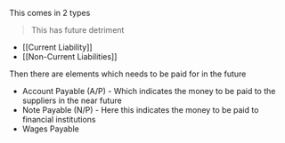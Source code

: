 This comes in 2 types

> This has future detriment

- [[Current Liability]]
- [[Non-Current Liabilities]]

Then there are elements which needs to be paid for in the future
- Account Payable (A/P) - Which indicates the money to be paid to the suppliers in the near future
- Note Payable (N/P) - Here this indicates the money to be paid to financial institutions
- Wages Payable

